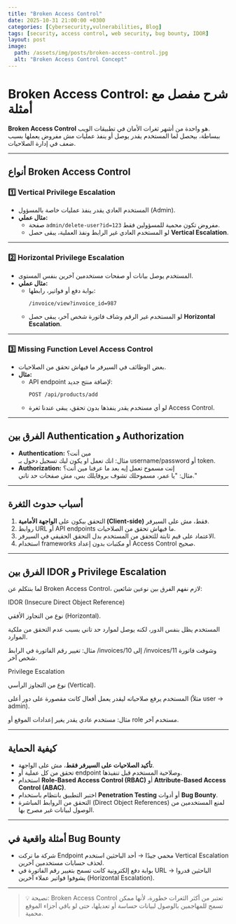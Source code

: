 ```yaml
---
title: "Broken Access Control"
date: 2025-10-31 21:00:00 +0300
categories: [Cybersecurity,vulnerabilities, Blog]
tags: [security, access control, web security, bug bounty, IDOR]
layout: post
image:
  path: /assets/img/posts/broken-access-control.jpg
  alt: "Broken Access Control Concept"
---
```


# Broken Access Control: شرح مفصل مع أمثلة

**Broken Access Control** هو واحدة من أشهر ثغرات الأمان في تطبيقات الويب.  
ببساطة، بيحصل لما المستخدم يقدر يوصل أو ينفذ عمليات مش مفروض يعملها بسبب ضعف في إدارة الصلاحيات.

---

## أنواع Broken Access Control

### 1️⃣ Vertical Privilege Escalation
- المستخدم العادي يقدر ينفذ عمليات خاصة بالمسؤول (Admin).  
- **مثال عملي:**  
  - صفحة `admin/delete-user?id=123` مفروض تكون محمية للمسؤولين فقط.  
  - لو المستخدم العادي غير الرابط ونفذ العملية، يبقى حصل **Vertical Escalation**.

---

### 2️⃣ Horizontal Privilege Escalation
- المستخدم يوصل بيانات أو صفحات مستخدمين آخرين بنفس المستوى.  
- **مثال عملي:**  
  - بوابة دفع أو فواتير، رابطها:  
    ```
    /invoice/view?invoice_id=987
    ```
  - لو المستخدم غير الرقم وشاف فاتورة شخص آخر، يبقى حصل **Horizontal Escalation**.

---

### 3️⃣ Missing Function Level Access Control
- بعض الوظائف في السيرفر ما فيهاش تحقق من الصلاحيات.  
- **مثال:**  
  - API endpoint لإضافة منتج جديد:  
    ```
    POST /api/products/add
    ```
  - لو أي مستخدم يقدر ينفذها بدون تحقق، يبقى عندنا ثغرة Access Control.

---

##  الفرق بين Authentication و Authorization

- **Authentication:** مين أنت؟  
  مثال: انك تعمل او يكون ليك تسجيل دخول بـ username/password أو token.  
- **Authorization:** إنت مسموح تعمل إيه بعد ما عرفنا مين أنت؟  
  مثال: "يا عمر، مسموحلك تشوف بروفايلك بس، مش صفحات حد تاني."

---
## أسباب حدوث الثغرة

1. التحقق بيكون على **الواجهة الأمامية (Client-side)** فقط، مش على السيرفر.  
2. روابط URL أو API endpoints ما فيهاش تحقق من الصلاحيات.  
3. الاعتماد على قيم ثابتة للتحقق من المستخدم بدل التحقق الحقيقي في السيرفر.  
4. استخدام frameworks أو مكتبات بدون إعداد Access Control صحيح.

---

## الفرق بين IDOR و Privilege Escalation
 
 لما بنتكلم عن Broken Access Control، لازم نفهم الفرق بين نوعين شائعين:

IDOR (Insecure Direct Object Reference)

نوع من التجاوز الأفقي (Horizontal).

المستخدم يظل بنفس الدور، لكنه يوصل لموارد حد تاني بسبب عدم التحقق من ملكية الموارد.

مثال: تغيير رقم الفاتورة في الرابط /invoices/10 إلى /invoices/11 وشوفت فاتورة شخص آخر.

Privilege Escalation

نوع من التجاوز الرأسي (Vertical).

المستخدم يرفع صلاحياته ليقدر يعمل أفعال كانت مقصورة على دور أعلى (مثلاً user → admin).

مثال: مستخدم عادي يقدر يغير إعدادات الموقع أو role مستخدم آخر.


---

## كيفية الحماية

- **تأكيد الصلاحيات على السيرفر فقط**، مش على الواجهة.  
- تحقق من كل عملية أو endpoint وصلاحية المستخدم قبل تنفيذها.  
- استخدام **Role-Based Access Control (RBAC)** أو **Attribute-Based Access Control (ABAC)**.  
- اختبر التطبيق بانتظام باستخدام **Penetration Testing** أو أدوات **Bug Bounty**.  
- التحقق من الروابط المباشرة (Direct Object References) لمنع المستخدمين من الوصول لبيانات غير مصرح بها.

---

## أمثلة واقعية في Bug Bounty

- شركة ما تركت Endpoint محمي جيدًا → أحد الباحثين استخدم Vertical Escalation لحذف حسابات مستخدمين آخرين.  
- بوابة دفع إلكترونية كانت تسمح بتغيير رقم الفاتورة في URL → الباحثين قدروا يشوفوا فواتير عملاء آخرين (Horizontal Escalation).  

---

> 💡 نصيحة: Broken Access Control تعتبر من أكثر الثغرات خطورة، لأنها ممكن تسمح للمهاجمين بالوصول لبيانات حساسة أو تعديلها، حتى لو باقي أجزاء الموقع محمية.

